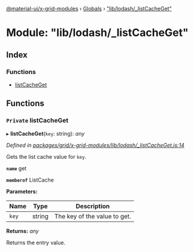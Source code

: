[@material-ui/x-grid-modules](../README.md) › [Globals](../globals.md) › ["lib/lodash/\_listCacheGet"](_lib_lodash__listcacheget_.md)

# Module: "lib/lodash/\_listCacheGet"

## Index

### Functions

- [listCacheGet](_lib_lodash__listcacheget_.md#private-listcacheget)

## Functions

### `Private` listCacheGet

▸ **listCacheGet**(`key`: string): _any_

_Defined in [packages/grid/x-grid-modules/lib/lodash/\_listCacheGet.js:14](https://github.com/mui-org/material-ui-x/blob/a679779/packages/grid/x-grid-modules/lib/lodash/_listCacheGet.js#L14)_

Gets the list cache value for `key`.

**`name`** get

**`memberof`** ListCache

**Parameters:**

| Name  | Type   | Description                  |
| ----- | ------ | ---------------------------- |
| `key` | string | The key of the value to get. |

**Returns:** _any_

Returns the entry value.
